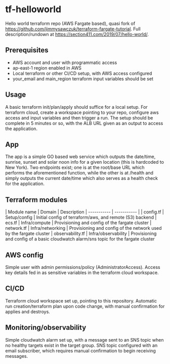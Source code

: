 # tf-helloworld
Hello world terraform repo (AWS Fargate based), quasi fork of https://github.com/jimmysawczuk/terraform-fargate-tutorial. Full description/rundown at https://section411.com/2019/07/hello-world/.

## Prerequisites
- AWS account and user with programmatic access
- ap-east-1 region enabled in AWS
- Local terraform or other CI/CD setup, with AWS access configured
- your_email and main_region terraform input variables should be set

## Usage
A basic terraform init/plan/apply should suffice for a local setup. For terraform cloud, create a workspace pointing to your repo, configure aws access and input variables and then trigger a run. The setup should be complete in 5 minutes or so, with the ALB URL given as an output to access the application.

## App
The app is a simple GO based web service which outputs the date/time, sunrise, sunset and solar noon info for a given location (this is hardcoded to New York). Two endpoints exist; one is at the root/base URL which performs the aforementioned function, while the other is at /health and simply outputs the current date/time which also serves as a health check for the application.

## Terraform modules
| Module name      | Domain | Description
| ----------- | ----------- |
| config.tf      | Setup/config       | Initial config of terraform/aws, and remote (S3) backend
| ecs.tf   | Infra/compute        | Provisioning and config of the fargate cluster
| network.tf      | Infra/networking       | Provisioning and config of the network used by the fargate cluster
| observability.tf   | Infra/observability        | Provisioning and config of a basic cloudwatch alarm/sns topic for the fargate cluster

## AWS config
Simple user with admin permissions/policy (AdministratorAccess). Access key details fed in as sensitive variables in the terraform cloud workspace.

## CI/CD
Terraform cloud workspace set up, pointing to this repository. Automatic run creation/terraform plan upon code change, with manual confirmation for applies and destroys.

## Monitoring/observability
Simple cloudwatch alarm set up, with a message sent to an SNS topic when no healthy targets exist in the target group. SNS topic configured with an email subscriber, which requires manual confirmation to begin receiving messages.